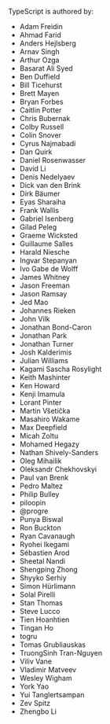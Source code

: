 TypeScript is authored by:

* Adam Freidin
* Ahmad Farid 
* Anders Hejlsberg
* Arnav Singh
* Arthur Ozga
* Basarat Ali Syed 
* Ben Duffield
* Bill Ticehurst 
* Brett Mayen
* Bryan Forbes 
* Caitlin Potter 
* Chris Bubernak
* Colby Russell 
* Colin Snover
* Cyrus Najmabadi
* Dan Quirk 
* Daniel Rosenwasser
* David Li 
* Denis Nedelyaev
* Dick van den Brink
* Dirk Bäumer
* Eyas Sharaiha
* Frank Wallis 
* Gabriel Isenberg
* Gilad Peleg 
* Graeme Wicksted
* Guillaume Salles 
* Harald Niesche
* Ingvar Stepanyan
* Ivo Gabe de Wolff 
* James Whitney 
* Jason Freeman
* Jason Ramsay 
* Jed Mao
* Johannes Rieken 
* John Vilk
* Jonathan Bond-Caron
* Jonathan Park
* Jonathan Turner
* Josh Kalderimis
* Julian Williams
* Kagami Sascha Rosylight
* Keith Mashinter
* Ken Howard
* Kenji Imamula
* Lorant Pinter 
* Martin Všetička
* Masahiro Wakame
* Max Deepfield
* Micah Zoltu 
* Mohamed Hegazy 
* Nathan Shively-Sanders
* Oleg Mihailik
* Oleksandr Chekhovskyi 
* Paul van Brenk 
* Pedro Maltez 
* Philip Bulley
* piloopin
* @progre
* Punya Biswal
* Ron Buckton 
* Ryan Cavanaugh 
* Ryohei Ikegami
* Sébastien Arod
* Sheetal Nandi
* Shengping Zhong
* Shyyko Serhiy
* Simon Hürlimann
* Solal Pirelli
* Stan Thomas
* Steve Lucco
* Tien Hoanhtien
* Tingan Ho
* togru
* Tomas Grubliauskas
* TruongSinh Tran-Nguyen
* Viliv Vane
* Vladimir Matveev
* Wesley Wigham
* York Yao
* Yui Tanglertsampan
* Zev Spitz 
* Zhengbo Li
